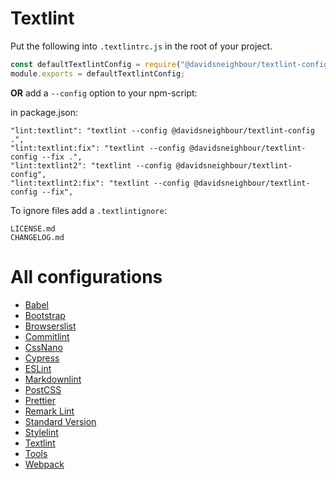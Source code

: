# Textlint

Put the following into `.textlintrc.js` in the root of your project.

```js
const defaultTextlintConfig = require("@davidsneighbour/textlint-config");
module.exports = defaultTextlintConfig;
```

**OR** add a `--config` option to your npm-script:

in package.json:

```npm
"lint:textlint": "textlint --config @davidsneighbour/textlint-config .",
"lint:textlint:fix": "textlint --config @davidsneighbour/textlint-config --fix .",
"lint:textlint2": "textlint --config @davidsneighbour/textlint-config",
"lint:textlint2:fix": "textlint --config @davidsneighbour/textlint-config --fix",
```

To ignore files add a `.textlintignore`:

```ignore
LICENSE.md
CHANGELOG.md
```


# All configurations

- [Babel](/docs/babel.md)
- [Bootstrap](/docs/bootstrap.md)
- [Browserslist](/docs/browserslist.md)
- [Commitlint](/docs/commitlint.md)
- [CssNano](/docs/cssnano.md)
- [Cypress](/docs/cypress.md)
- [ESLint](/docs/eslint.md)
- [Markdownlint](/docs/markdownlint.md)
- [PostCSS](/docs/postcss.md)
- [Prettier](/docs/prettier.md)
- [Remark Lint](/docs/remark-lint.md)
- [Standard Version](/docs/standard-version.md)
- [Stylelint](/docs/stylelint.md)
- [Textlint](/docs/textlint.md)
- [Tools](/docs/tools.md)
- [Webpack](/docs/webpack.md)
